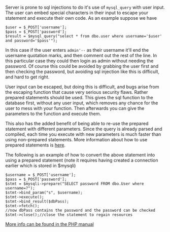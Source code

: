 Server is prone to sql injections to do it's use of `mysql_query` with user input. The user can embed special characters in their input to escape your statement and execute their own code. As an example suppose we have

    $user = $_POST['username'];
    $pass = $_POST['password'];
    $result = $mysql_query("select * from dbo.user where username='$user' and password='$pass'");

In this case if the user enters `admin'--` as their username it'll end the username quotation marks, and then comment out the rest of the line. In this particular case they could then login as admin without needing the password. Of course this could be avoided by grabbing the user first and then checking the password, but avoiding sql injection like this is difficult, and hard to get right.

User input can be escaped, but doing this is difficult, and bugs arise from the escaping function that cause very serious security flaws. Rather prepared statements should be used. This gives the sql function to the database first, without any user input, which removes any chance for the user to mess with your function. Then afterwards you can give the parameters to the function and execute them.

This also has the added benefit of being able to re-use the prepared statement with different parameters. Since the query is already parsed and compiled, each time you execute with new parameters is much faster than using non-prepared statements. More information about how to use prepared statements is [here](http://www.php.net/manual/en/mysqli.quickstart.prepared-statements.php).

The following is an example of how to convert the above statement into using a prepared statement (note it requires having created a connection earlier which is stored in $mysqli)
    
    $username = $_POST['username'];
    $pass = $_POST['password'];
    $stmt = $mysqli->prepare("SELECT password FROM dbo.User where username=?");
    $stmt->bind_param("s", $username);
    $stmt->execute();
    $stmt->bind_result($dbPass);
    $stmt->fetch();
    //now dbPass contains the password and the password can be checked
    $stmt->close();//close the statement to regain resources

[More info can be found in the PHP manual](http://php.net/manual/en/mysqli.prepare.php)

